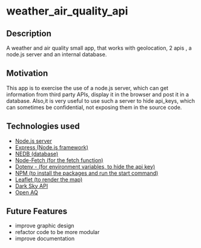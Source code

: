 # weather_air_quality_api
## Description
A weather and air quality small app, that works with geolocation, 2 apis , a node.js server and an internal database.

## Motivation
This app is to exercise the use of a node.js server, which can get information from third party APIs, display it in the browser and post it in a database. Also,it is very useful to use such a server to hide api_keys, which can sometimes be confidential, not exposing them in the source code.

## Technologies used
* [Node.js server](https://nodejs.org/en/)
* [Express (Node.js framework)](https://expressjs.com/)
* [NEDB (database)](https://www.npmjs.com/package/nedb)
* [Node-Fetch (for the fetch function)](https://www.npmjs.com/package/node-fetch)
* [Dotenv - (for environment variables, to hide the api key)](https://www.npmjs.com/package/dotenv)
* [NPM (to install the packages and run the start command)](https://www.npmjs.com/)
* [Leaflet (to render the map)](https://leafletjs.com/)
* [Dark Sky API](https://darksky.net/dev)
* [Open AQ](https://openaq.org/#/?_k=d2ir92)

## Future Features
* improve graphic design
* refactor code to be more modular
* improve documentation